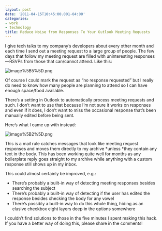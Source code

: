```yaml
---
layout: post
date: '2011-04-15T10:45:00.001-04:00'
categories:
- work
- technology
title: Reduce Noise from Responses To Your Outlook Meeting Requests
---
```



I give tech talks to my company’s developers about every other month and each time I send out a meeting request to a large group of people. The few days that follow my meeting request are filled with uninteresting responses—RSVPs from those that can/cannot attend. Like this:

![image%5B5%5D.png](/assets/2011/image%5B5%5D.png)

Of course I could mark the request as “no response requested” but I really do need to know how many people are planning to attend so I can have enough space/food available.

There’s a setting in Outlook to automatically process meeting requests and such. I don’t want to use that because I’m not sure it works on responses and even if it does, I don’t want to miss the occasional response that’s been manually edited before being sent. 

Here’s what I came up with instead:

![image%5B2%5D.png](/assets/2011/image%5B2%5D.png)

This is a mail rule catches messages that look like meeting request responses and moves them directly to my archive *unless *they contain any text in the body. This has been working quite well for months as any boilerplate reply goes straight to my archive while anything with a custom response still shows up in my inbox.

This could almost certainly be improved, e.g.:  <ul>   <li>There’s probably a built-in way of detecting meeting responses besides searching the subject</li>    <li>There’s probably a built-in way of detecting if the user has edited the response besides checking the body for any vowel</li>    <li>There’s possibly a built-in way to do this whole thing, hiding as an elusive checkbox eight layers deep in the options somewhere</li> </ul>

I couldn’t find solutions to those in the five minutes I spent making this hack. If you have a better way of doing this, please share in the comments!